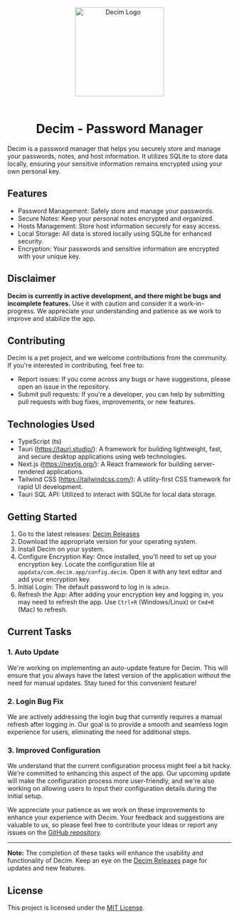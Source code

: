 <div align="center">
  <img src="https://i.ibb.co/P5rZQMd/lex9-HCj-Imgur.png" alt="Decim Logo" width="200" >
</div>

<br/>
<div align="center">
   <h1>Decim - Password Manager</h1>
</div>

Decim is a password manager that helps you securely store and manage your passwords, notes, and host information. It utilizes SQLite to store data locally, ensuring your sensitive information remains encrypted using your own personal key.

## Features

- Password Management: Safely store and manage your passwords.
- Secure Notes: Keep your personal notes encrypted and organized.
- Hosts Management: Store host information securely for easy access.
- Local Storage: All data is stored locally using SQLite for enhanced security.
- Encryption: Your passwords and sensitive information are encrypted with your unique key.

## Disclaimer

**Decim is currently in active development, and there might be bugs and incomplete features.** Use it with caution and consider it a work-in-progress. We appreciate your understanding and patience as we work to improve and stabilize the app.

## Contributing

Decim is a pet project, and we welcome contributions from the community. If you're interested in contributing, feel free to:

- Report issues: If you come across any bugs or have suggestions, please open an issue in the repository.
- Submit pull requests: If you're a developer, you can help by submitting pull requests with bug fixes, improvements, or new features.

## Technologies Used

- TypeScript (ts)
- Tauri (https://tauri.studio/): A framework for building lightweight, fast, and secure desktop applications using web technologies.
- Next.js (https://nextjs.org/): A React framework for building server-rendered applications.
- Tailwind CSS (https://tailwindcss.com/): A utility-first CSS framework for rapid UI development.
- Tauri SQL API: Utilized to interact with SQLite for local data storage.

## Getting Started

1. Go to the latest releases: [Decim Releases](https://github.com/CursedMun/decim/releases)
2. Download the appropriate version for your operating system.
3. Install Decim on your system.
4. Configure Encryption Key: Once installed, you'll need to set up your encryption key. Locate the configuration file at `appdata/com.decim.app/config.decim`. Open it with any text editor and add your encryption key.
5. Initial Login: The default password to log in is `admin`.
6. Refresh the App: After adding your encryption key and logging in, you may need to refresh the app. Use `Ctrl+R` (Windows/Linux) or `Cmd+R` (Mac) to refresh.

## Current Tasks

### 1. Auto Update

We're working on implementing an auto-update feature for Decim. This will ensure that you always have the latest version of the application without the need for manual updates. Stay tuned for this convenient feature!

### 2. Login Bug Fix

We are actively addressing the login bug that currently requires a manual refresh after logging in. Our goal is to provide a smooth and seamless login experience for users, eliminating the need for additional steps.

### 3. Improved Configuration

We understand that the current configuration process might feel a bit hacky. We're committed to enhancing this aspect of the app. Our upcoming update will make the configuration process more user-friendly, and we're also working on allowing users to input their configuration details during the initial setup.

We appreciate your patience as we work on these improvements to enhance your experience with Decim. Your feedback and suggestions are valuable to us, so please feel free to contribute your ideas or report any issues on the [GitHub repository](https://github.com/CursedMun/decim/issues).

---

**Note:** The completion of these tasks will enhance the usability and functionality of Decim. Keep an eye on the [Decim Releases](https://github.com/CursedMun/decim/releases) page for updates and new features.

## License

This project is licensed under the [MIT License](LICENSE).

